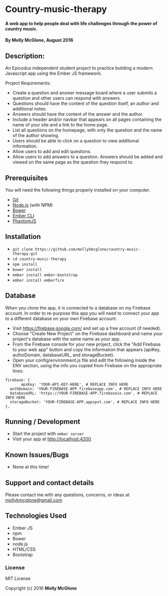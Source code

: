 # Country-music-therapy

#### A web app to help people deal with life challenges through the power of country music.

#### By Molly McGlone, August 2016

## Description:

An Epicodus independent student project to practice building a modern Javascript app using the Ember JS framework.

Project Requirements:
* Create a question and answer message board where a user submits a question and other users can respond with answers.
* Questions should have the content of the question itself, an author and additional notes.
* Answers should have the content of the answer and the author.
* Include a header and/or navbar that appears on all pages containing the name of your site and a link to the home page.
* List all questions on the homepage, with only the question and the name of the author showing.
* Users should be able to click on a question to view additional information.
* Allow users to add and edit questions.
* Allow users to add answers to a question. Answers should be added and viewed on the same page as the question they respond to.

## Prerequisites

You will need the following things properly installed on your computer.

* [Git](http://git-scm.com/)
* [Node.js](http://nodejs.org/) (with NPM)
* [Bower](http://bower.io/)
* [Ember CLI](http://www.ember-cli.com/)
* [PhantomJS](http://phantomjs.org/)

## Installation

* `git clone https://github.com/mollykmcglone/country-music-therapy.git`
* `cd country-music-therapy`
* `npm install`
* `bower install`
* `ember install ember-bootstrap`
* `ember install emberfire`

## Database

When you clone the app, it is connected to a database on my Firebase account.  In order to re-purpose this app you will need to connect your app to a different database on your own Firebase account.
* Visit https://firebase.google.com/ and set up a free account (if needed).
* Choose "Create New Project" on the Firebase dashboard and name your project's database with the same name as your app.
* From the Firebase console for your new project, click the "Add Firebase to your web app" button and copy the information that appears (apiKey, authoDomain, databaseURL, and storageBucket).
* Open your config/environment.js file and edit the following inside the ENV section, using the info you copied from Firebase on the appropriate lines:
```
firebase: {
       apiKey: 'YOUR-API-KEY-HERE', # REPLACE INFO HERE
  authDomain: 'YOUR-FIREBASE-APP.firebaseapp.com', # REPLACE INFO HERE
  databaseURL: 'https://YOUR-FIREBASE-APP.firebaseio.com', # REPLACE INFO HERE
  storageBucket: 'YOUR-FIREBASE-APP.appspot.com', # REPLACE INFO HERE
},
```   

## Running / Development

* Start the project with `ember server`
* Visit your app at [http://localhost:4200](http://localhost:4200).

## Known Issues/Bugs

* None at this time!

## Support and contact details

Please contact me with any questions, concerns, or ideas at mollykmcglone@gmail.com

## Technologies Used

* Ember JS
* npm
* Bower
* node.js
* HTML/CSS
* Bootstrap

### License

MIT License

Copyright (c) 2016  **Molly McGlone**
